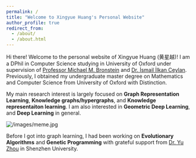 ```yaml
---
permalink: /
title: "Welcome to Xingyue Huang's Personal Website"
author_profile: true
redirect_from: 
  - /about/
  - /about.html
---
```


Hi there! Welcome to the personal website of Xingyue Huang (黄星越)! I am a DPhil in Computer Science studying in University of Oxford under supervision of [Professor Michael M. Bronstein](https://www.cs.ox.ac.uk/people/michael.bronstein/) and [Dr. İsmail İlkan Ceylan](https://www.cs.ox.ac.uk/people/ismaililkan.ceylan/).  Previously, I obtained my undergraduate master degree on Mathematics and Computer Science from University of Oxford with Distinction. 

My main research interest is largely focused on **Graph Representation Learning**, **Knowledge graphs/hypergraphs**, and **Knowledge representaiton learning**. I am also interested in **Geometric Deep Learning**, and **Deep Learning** in general. 

![/images/meme.jpg](http://url/to/img.png)

Before I got into graph learning, I had been working on **Evolutionary Algorithms** and **Genetic Programming** with grateful support from [Dr. Yu Zhou](https://yzhouszu.github.io/) in Shenzhen University. 